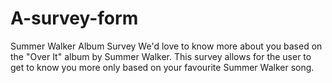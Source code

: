 # A-survey-form
Summer Walker Album Survey We'd love to know more about you based on the "Over It" album by Summer Walker.
This survey allows for the user to get to know you more only based on your favourite Summer Walker song.
